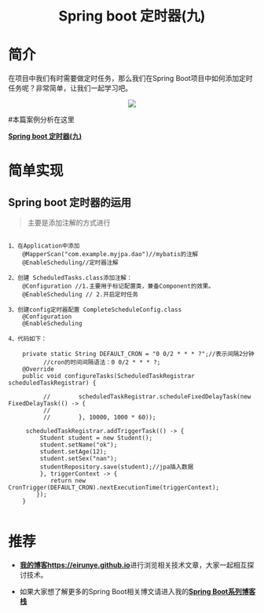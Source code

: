 # <div align=center>Spring boot 定时器(九)</div>
  
# 简介

在项目中我们有时需要做定时任务，那么我们在Spring Boot项目中如何添加定时任务呢？非常简单，让我们一起学习吧。

<div align=center>
<img src="https://upload-images.jianshu.io/upload_images/3012005-06639c85d05db900.png?imageMogr2/auto-orient/strip%7CimageView2/2/w/330">
</div>

#本篇案例分析在这里

[**Spring boot 定时器(九)**]()

# 简单实现

## Spring boot 定时器的运用
      
>主要是添加注解的方式进行

```      
         
1、在Application中添加
    @MapperScan("com.example.myjpa.dao")//mybatis的注解
    @EnableScheduling//定时器注解
          
2、创建 ScheduledTasks.class添加注解：
    @Configuration //1.主要用于标记配置类，兼备Component的效果。
    @EnableScheduling // 2.开启定时任务
          
3、创建config定时器配置 CompleteScheduleConfig.class
    @Configuration
    @EnableScheduling
          
4、代码如下：
          
    private static String DEFAULT_CRON = "0 0/2 * * * ?";//表示间隔2分钟
          //cron的时间间隔语法：0 0/2 * * * ?;
    @Override
    public void configureTasks(ScheduledTaskRegistrar scheduledTaskRegistrar) {

          //        scheduledTaskRegistrar.scheduleFixedDelayTask(new FixedDelayTask(() -> {
          //
          //        }, 10000, 1000 * 60));

     scheduledTaskRegistrar.addTriggerTask(() -> {
         Student student = new Student();
         student.setName("ok");
         student.setAge(12);
         student.setSex("nan");
         studentRepository.save(student);//jpa插入数据
         }, triggerContext -> {
            return new CronTrigger(DEFAULT_CRON).nextExecutionTime(triggerContext);
        });
    }
          
```        
# 推荐

* [**我的博客https://eirunye.github.io**](https://eirunye.github.io)进行浏览相关技术文章，大家一起相互探讨技术。

* 如果大家想了解更多的Spring Boot相关博文请进入我的[**Spring Boot系列博客栈**](https://eirunye.github.io/categories/%E5%90%8E%E5%8F%B0/Spring-Boot/)
  
  
